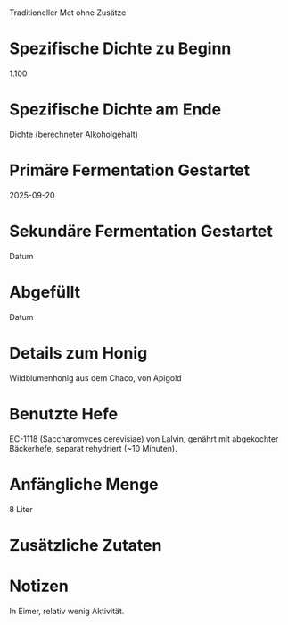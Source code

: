 # <Taditioneller Met>
Traditioneller Met ohne Zusätze

# Spezifische Dichte zu Beginn
1.100

# Spezifische Dichte am Ende
Dichte (berechneter Alkoholgehalt)

# Primäre Fermentation Gestartet
2025-09-20

# Sekundäre Fermentation Gestartet
Datum

# Abgefüllt
Datum

# Details zum Honig
Wildblumenhonig aus dem Chaco, von Apigold 

# Benutzte Hefe
EC-1118 (Saccharomyces cerevisiae) von Lalvin, genährt mit abgekochter Bäckerhefe, separat rehydriert (~10 Minuten).

# Anfängliche Menge
8 Liter

# Zusätzliche Zutaten

# Notizen
In Eimer, relativ wenig Aktivität.